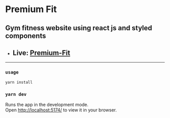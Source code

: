 # Premium Fit

## Gym fitness website using react js and styled components

- ## Live: [Premium-Fit](http://pankaj-FWD.github.io/premium/)

---

### `usage`

```npm
yarn install
```

### `yarn dev`

Runs the app in the development mode.\
Open [http://localhost:5174/](http://localhost:5174/) to view it in your browser.
